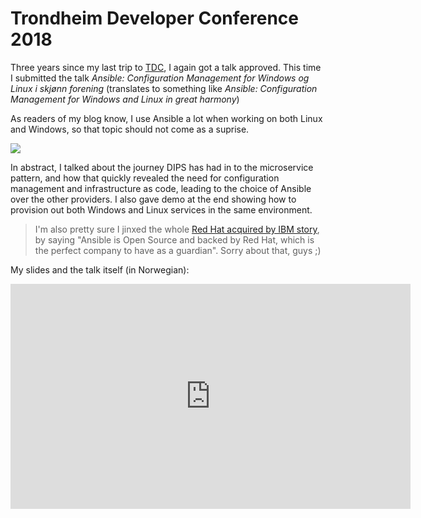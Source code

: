 Trondheim Developer Conference 2018
===
Three years since my last trip to [TDC](https://2018.trondheimdc.no/), I again got a talk approved.
This time I submitted the talk _Ansible: Configuration Management for Windows og Linux i skjønn forening_ (translates to something like _Ansible: Configuration Management for Windows and Linux in great harmony_)

As readers of my blog know, I use Ansible a lot when working on both Linux and Windows, so that topic should not come as a suprise.

![](https://i.imgur.com/eZOT4GY.jpg)

In abstract, I talked about the journey DIPS has had in to the microservice pattern, and how that quickly revealed the need for configuration management and infrastructure as code, leading to the choice of Ansible over the other providers. I also gave demo at the end showing how to provision out both Windows and Linux services in the same environment.

> I'm also pretty sure I jinxed the whole [Red Hat acquired by IBM story](https://www.redhat.com/en/about/press-releases/ibm-acquire-red-hat-completely-changing-cloud-landscape-and-becoming-worlds-1-hybrid-cloud-provider), by saying "Ansible is Open Source and backed by Red Hat, which is the perfect company to have as a guardian". Sorry about that, guys ;)

My slides and the talk itself (in Norwegian):

<script async class="speakerdeck-embed" data-id="e41471b7fd274d01b053c94af1b2b537" data-ratio="1.77777777777778" src="//speakerdeck.com/assets/embed.js"></script>

<iframe src="https://player.vimeo.com/video/296639173" width="640" height="360" frameborder="0" webkitallowfullscreen mozallowfullscreen allowfullscreen></iframe>
